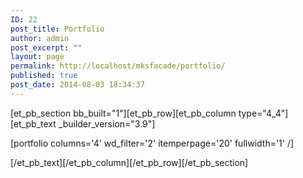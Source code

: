 ```yaml
---
ID: 22
post_title: Portfolio
author: admin
post_excerpt: ""
layout: page
permalink: http://localhost/mksfacade/portfolio/
published: true
post_date: 2014-08-03 18:34:37
---
```

[et_pb_section bb_built="1"][et_pb_row][et_pb_column type="4_4"][et_pb_text _builder_version="3.9"]

<p>
[portfolio columns='4' wd_filter='2' itemperpage='20' fullwidth='1' /]

[/et_pb_text][/et_pb_column][/et_pb_row][/et_pb_section]